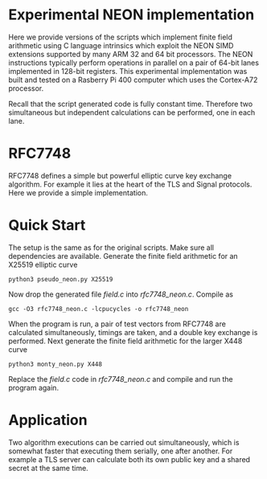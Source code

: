 # Experimental NEON implementation

Here we provide versions of the scripts which implement finite field arithmetic using C language intrinsics which exploit the NEON
SIMD extensions supported by many ARM 32 and 64 bit processors. The NEON instructions typically perform operations in parallel 
on a pair of 64-bit lanes implemented in 128-bit registers. This experimental implementation was built and tested on a Rasberry Pi 400
computer which uses the Cortex-A72 processor.

Recall that the script generated code is fully constant time. Therefore two simultaneous but independent calculations can be performed,
one in each lane.

# RFC7748

RFC7748 defines a simple but powerful elliptic curve key exchange algorithm. For example it lies at the heart of the TLS and Signal
protocols. Here we provide a simple implementation.

# Quick Start

The setup is the same as for the original scripts. Make sure all dependencies are available. 
Generate the finite field arithmetic for an X25519 elliptic curve

	python3 pseudo_neon.py X25519

Now drop the generated file *field.c* into *rfc7748_neon.c*. Compile as

	gcc -O3 rfc7748_neon.c -lcpucycles -o rfc7748_neon

When the program is run, a pair of test vectors from RFC7748 are calculated simultaneously, timings are taken, and a double key exchange 
is performed. Next generate the finite field arithmetic for the larger X448 curve 

	python3 monty_neon.py X448

Replace the *field.c* code in *rfc7748_neon.c* and compile and run the program again.

# Application

Two algorithm executions can be carried out simultaneously, which is somewhat faster that executing them serially, one after another.
For example a TLS server can calculate both its own public key and a shared secret at the same time.

